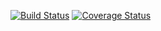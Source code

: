 [![Build Status](https://img.shields.io/travis/yusabana-sandbox/js-stack-from-scratch.svg?style=flat-square)](https://travis-ci.org/yusabana-sandbox/js-stack-from-scratch)
[![Coverage Status](https://img.shields.io/coveralls/yusabana-sandbox/js-stack-from-scratch.svg?style=flat-square)](https://coveralls.io/github/yusabana-sandbox/js-stack-from-scratch?branch=master)
